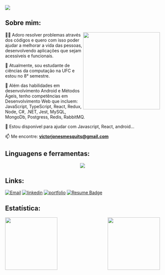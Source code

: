 <img align="center" src="https://readme-typing-svg.herokuapp.com?size=30&duration=4000&color=41ADFB&center=falso&vCenter=falso&width=650&height=90&lines=Olá,+eu+sou+o+Victor+Mesquita;Bem-vindo+ao+meu+perfil!;">

## Sobre mim: 
<!-- <img align="right" src="https://i.pinimg.com/originals/18/a4/94/18a4949fc9c8067172d3b96e302e7097.gif" height="250"/> -->
<img align="right" src="https://github.com/victor-joness/victor-joness/blob/main/programmer.gif?raw=true" height="250"/>

👩‍💻 Adoro resolver problemas através dos códigos e quero com isso poder ajudar a melhorar a vida das pessoas, desenvolvendo aplicações que sejam acessíveis e funcionais. 

🔭 Atualmente, sou estudante de ciências da computação na UFC e estou no 8° semestre.

🧠 Além das habilidades em desenvolvimento Android e Métodos Ágeis, tenho competências em Desenvolvimento Web que incluem: JavaScript, TypeScript, React, Redux, Node, C#, .NET, Jest, MySQL, MongoDb, Postgress, Redis, RabbitMQ.

💬 Estou disponível para ajudar com Javascript, React, android...

📫 Me encontre: **victorjonesmesquits@gmail.com**
  

## Linguagens e ferramentas:

<p align="center">
    <img src="https://skillicons.dev/icons?i=js,ts,react,redux,nextjs,c#,dotnet,mui,docker,css,jest,nodejs,mysql,git,mongodb,redis,rabbitmq,figma&perline=7" />
</p>
   
## Links:  
[![Email](https://img.shields.io/badge/gmail-D14836?&style=for-the-badge&logo=gmail&logoColor=white&link=mailto:victorjonesmesquits@gmail.com)](mailto:victorjonesmesquits@gmail.com)
[![linkedin](https://img.shields.io/badge/linkedin-0A66C2?style=for-the-badge&logo=linkedin&logoColor=white)](https://www.linkedin.com/in/victor-mesquita-b6a211198/)
[![portfolio](https://img.shields.io/badge/my_portfolio-000?style=for-the-badge&logo=ko-fi&logoColor=white)](https://portifolio-seven-ruby.vercel.app/)
[![Resume Badge](https://img.shields.io/badge/-Resume-000?style=for-the-badge&logo=read-the-docs&logoColor=white)](https://gitconnected.com/victor-joness/resume)

## Estatística:

<img height="170em" align="right" src="https://github-readme-stats.vercel.app/api?username=victor-joness&show_icons=true&theme=algolia"/>
<img height="170em" src="https://github-readme-stats.vercel.app/api/top-langs/?username=victor-joness&layout=compact&langs_count=7&theme=algolia"/>

 <!--
- 🔭 I’m currently working on ...
- 🌱 I’m currently learning ...
- 👯 I’m looking to collaborate on ...
- 🤔 I’m looking for help with ...
- 💬 Ask me about ...
- 📫 How to reach me: ...
- 😄 Pronouns: ...
- ⚡ Fun fact: ...
-->
 
     
